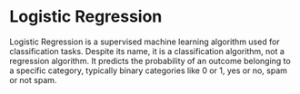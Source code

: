 # Logistic Regression

Logistic Regression is a supervised machine learning algorithm used for classification tasks. Despite its name, it is a classification algorithm, not a regression algorithm. It predicts the probability of an outcome belonging to a specific category, typically binary categories like 0 or 1, yes or no, spam or not spam.


